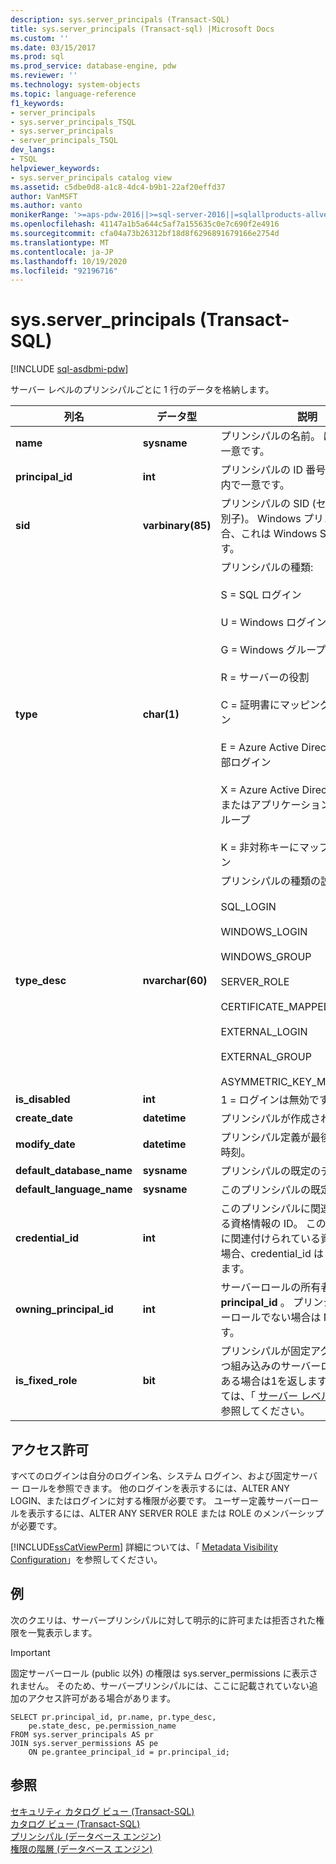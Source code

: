 ```yaml
---
description: sys.server_principals (Transact-SQL)
title: sys.server_principals (Transact-sql) |Microsoft Docs
ms.custom: ''
ms.date: 03/15/2017
ms.prod: sql
ms.prod_service: database-engine, pdw
ms.reviewer: ''
ms.technology: system-objects
ms.topic: language-reference
f1_keywords:
- server_principals
- sys.server_principals_TSQL
- sys.server_principals
- server_principals_TSQL
dev_langs:
- TSQL
helpviewer_keywords:
- sys.server_principals catalog view
ms.assetid: c5dbe0d8-a1c8-4dc4-b9b1-22af20effd37
author: VanMSFT
ms.author: vanto
monikerRange: '>=aps-pdw-2016||>=sql-server-2016||=sqlallproducts-allversions||>=sql-server-linux-2017||=azuresqldb-mi-current'
ms.openlocfilehash: 41147a1b5a644c5af7a155635c0e7c690f2e4916
ms.sourcegitcommit: cfa04a73b26312bf18d8f6296891679166e2754d
ms.translationtype: MT
ms.contentlocale: ja-JP
ms.lasthandoff: 10/19/2020
ms.locfileid: "92196716"
---
```

# <a name="sysserver_principals-transact-sql"></a>sys.server_principals (Transact-SQL)
[!INCLUDE [sql-asdbmi-pdw](../../includes/applies-to-version/sql-asdbmi-pdw.md)]

  サーバー レベルのプリンシパルごとに 1 行のデータを格納します。  
  
|列名|データ型|説明|  
|-----------------|---------------|-----------------|  
|**name**|**sysname**|プリンシパルの名前。 はサーバー内で一意です。|  
|**principal_id**|**int**|プリンシパルの ID 番号。 はサーバー内で一意です。|  
|**sid**|**varbinary(85)**|プリンシパルの SID (セキュリティ識別子)。 Windows プリンシパルの場合、これは Windows SID に一致します。|  
|**type**|**char(1)**|プリンシパルの種類:<br /><br /> S = SQL ログイン<br /><br /> U = Windows ログイン<br /><br /> G = Windows グループ<br /><br /> R = サーバーの役割<br /><br /> C = 証明書にマッピングされたログイン<br /><br /> E = Azure Active Directory からの外部ログイン<br /><br /> X = Azure Active Directory グループまたはアプリケーションからの外部グループ<br /><br /> K = 非対称キーにマップされたログイン|  
|**type_desc**|**nvarchar(60)**|プリンシパルの種類の説明。<br /><br /> SQL_LOGIN<br /><br /> WINDOWS_LOGIN<br /><br /> WINDOWS_GROUP<br /><br /> SERVER_ROLE<br /><br /> CERTIFICATE_MAPPED_LOGIN<br /><br /> EXTERNAL_LOGIN<br /><br /> EXTERNAL_GROUP<br /><br /> ASYMMETRIC_KEY_MAPPED_LOGIN|  
|**is_disabled**|**int**|1 = ログインは無効です。|  
|**create_date**|**datetime**|プリンシパルが作成された日時。|  
|**modify_date**|**datetime**|プリンシパル定義が最後に変更された時刻。|  
|**default_database_name**|**sysname**|プリンシパルの既定のデータベース。|  
|**default_language_name**|**sysname**|このプリンシパルの既定の言語。|  
|**credential_id**|**int**|このプリンシパルに関連付けられている資格情報の ID。 このプリンシパルに関連付けられている資格情報がない場合、credential_id は NULL になります。|  
|**owning_principal_id**|**int**|サーバーロールの所有者の **principal_id** 。 プリンシパルがサーバーロールでない場合は NULL になります。|  
|**is_fixed_role**|**bit**|プリンシパルが固定アクセス許可を持つ組み込みのサーバーロールの1つである場合は1を返します。 詳細については、「 [サーバー レベルのロール](../../relational-databases/security/authentication-access/server-level-roles.md)」を参照してください。|  
  
## <a name="permissions"></a>アクセス許可  
 すべてのログインは自分のログイン名、システム ログイン、および固定サーバー ロールを参照できます。 他のログインを表示するには、ALTER ANY LOGIN、またはログインに対する権限が必要です。 ユーザー定義サーバーロールを表示するには、ALTER ANY SERVER ROLE または ROLE のメンバーシップが必要です。  
  
 [!INCLUDE[ssCatViewPerm](../../includes/sscatviewperm-md.md)] 詳細については、「 [Metadata Visibility Configuration](../../relational-databases/security/metadata-visibility-configuration.md)」を参照してください。  
  
## <a name="examples"></a>例  
 次のクエリは、サーバープリンシパルに対して明示的に許可または拒否された権限を一覧表示します。  
  
> [!IMPORTANT]  
>  固定サーバーロール (public 以外) の権限は sys.server_permissions に表示されません。 そのため、サーバープリンシパルには、ここに記載されていない追加のアクセス許可がある場合があります。  
  
```  
SELECT pr.principal_id, pr.name, pr.type_desc,   
    pe.state_desc, pe.permission_name   
FROM sys.server_principals AS pr   
JOIN sys.server_permissions AS pe   
    ON pe.grantee_principal_id = pr.principal_id;  
```  
  
## <a name="see-also"></a>参照  
 [セキュリティ カタログ ビュー &#40;Transact-SQL&#41;](../../relational-databases/system-catalog-views/security-catalog-views-transact-sql.md)   
 [カタログ ビュー &#40;Transact-SQL&#41;](../../relational-databases/system-catalog-views/catalog-views-transact-sql.md)   
 [プリンシパル &#40;データベース エンジン&#41;](../../relational-databases/security/authentication-access/principals-database-engine.md)   
 [権限の階層 &#40;データベース エンジン&#41;](../../relational-databases/security/permissions-hierarchy-database-engine.md)  
  
  
